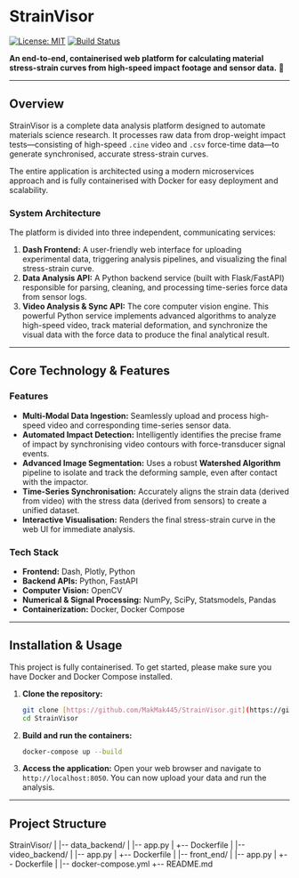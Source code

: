 # StrainVisor

[![License: MIT](https://img.shields.io/badge/License-MIT-yellow.svg)](https://opensource.org/licenses/MIT)
[![Build Status](https://img.shields.io/badge/build-passing-brightgreen.svg)](https://github.com/your-username/StrainVisor)

**An end-to-end, containerised web platform for calculating material stress-strain curves from high-speed impact footage and sensor data.** 🔬

---

## Overview

StrainVisor is a complete data analysis platform designed to automate materials science research. It processes raw data from drop-weight impact tests—consisting of high-speed `.cine` video and `.csv` force-time data—to generate synchronised, accurate stress-strain curves.

The entire application is architected using a modern microservices approach and is fully containerised with Docker for easy deployment and scalability.

### System Architecture

The platform is divided into three independent, communicating services:



1.  **Dash Frontend:** A user-friendly web interface for uploading experimental data, triggering analysis pipelines, and visualizing the final stress-strain curve.
2.  **Data Analysis API:** A Python backend service (built with Flask/FastAPI) responsible for parsing, cleaning, and processing time-series force data from sensor logs.
3.  **Video Analysis & Sync API:** The core computer vision engine. This powerful Python service implements advanced algorithms to analyze high-speed video, track material deformation, and synchronize the visual data with the force data to produce the final analytical result.

---

## Core Technology & Features

### Features

* **Multi-Modal Data Ingestion:** Seamlessly upload and process high-speed video and corresponding time-series sensor data.
* **Automated Impact Detection:** Intelligently identifies the precise frame of impact by synchronising video contours with force-transducer signal events.
* **Advanced Image Segmentation:** Uses a robust **Watershed Algorithm** pipeline to isolate and track the deforming sample, even after contact with the impactor.
* **Time-Series Synchronisation:** Accurately aligns the strain data (derived from video) with the stress data (derived from sensors) to create a unified dataset.
* **Interactive Visualisation:** Renders the final stress-strain curve in the web UI for immediate analysis.

### Tech Stack

* **Frontend:** Dash, Plotly, Python
* **Backend APIs:** Python, FastAPI
* **Computer Vision:** OpenCV
* **Numerical & Signal Processing:** NumPy, SciPy, Statsmodels, Pandas
* **Containerization:** Docker, Docker Compose

---

## Installation & Usage

This project is fully containerised. To get started, please make sure you have Docker and Docker Compose installed.

1.  **Clone the repository:**
    ```bash
    git clone [https://github.com/MakMak445/StrainVisor.git](https://github.com/MakMak445/StrainVisor.git)
    cd StrainVisor
    ```

2.  **Build and run the containers:**
    ```bash
    docker-compose up --build
    ```

3.  **Access the application:**
    Open your web browser and navigate to `http://localhost:8050`. You can now upload your data and run the analysis.

---

## Project Structure

StrainVisor/
|
|-- data_backend/
|   |-- app.py
|   +-- Dockerfile
|
|-- video_backend/
|   |-- app.py
|   +-- Dockerfile
|
|-- front_end/
|   |-- app.py
|   +-- Dockerfile
|
|-- docker-compose.yml
+-- README.md
